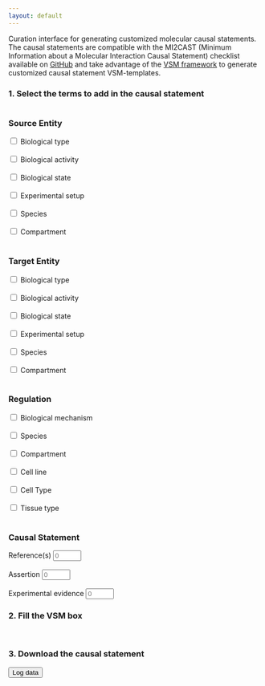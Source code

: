 ```yaml
---
layout: default
---
```


Curation interface for generating customized molecular causal statements. The causal statements are compatible with the MI2CAST (Minimum Information about a Molecular Interaction Causal Statement) checklist available on [GitHub](https://github.com/vtoure/MI2CAST) and take advantage of the [VSM framework](https://github.com/vsmjs/) to generate customized causal statement VSM-templates.


### 1. Select the terms to add in the causal statement

<script src="https://unpkg.com/vsm-dictionary-bioportal@1.1.0/dist/vsm-dictionary-bioportal.min.js"></script>
<script src="https://unpkg.com/vsm-dictionary-cacher@1.2.0/dist/vsm-dictionary-cacher.min.js"></script>
<script src="https://unpkg.com/vsm-box@0.3.1/dist/vsm-box.standalone.min.js"></script>
<script type="text/javascript" src="https://code.jquery.com/jquery-1.7.1.min.js"></script>

<script>

  var vsmbox;      // The <vsm-box> HTML-element.
  var panelState;  // An Object that represents the current values in web-page's template configuration panel.

  window.onload = function() {
    vsmbox = document.getElementById('vsm-box');
    ///vsmbox.sizes = { connFootDepth: 28, theConnsLevelHeight: 30 }; 
    
    makeAllRequestsHttps();  // To make VsmDictionaryBioportal's http-requests work on GitHub Pages.
    
    var VsmDictionaryBioPortalCached =
      VsmDictionaryCacher( VsmDictionaryBioPortal, { predictEmpties: false } );

    vsmbox.vsmDictionary = new VsmDictionaryBioPortalCached({
      apiKey: '5904481f-f6cb-4c71-94d8-3b775cf0f19e'
    });
    //vsmbox.vsmDictionary.bioPortalDefaultPageSize = 20;
    
    vsmbox.addEventListener('change',      onVsmBoxChange);  // Captures user-generated changes.
    vsmbox.addEventListener('change-init', onVsmBoxChange);  // Captures the change of placing a new template.

    fillVsmBox();
  }


  function makeAllRequestsHttps() {
    var meta = document.createElement('meta');
    meta.httpEquiv = "Content-Security-Policy";
    meta.content = "upgrade-insecure-requests";
    document.getElementsByTagName('head')[0].appendChild(meta);
  }



  /**
   * Initial panelState
   *
   */
  function computePanelState() {
    panelState = {
      sourceType: false,
      sourceActivity: false,
      sourceState: [
      ],
      sourceExperiment: false,
      sourceSpecies: false,
      sourceCompartment: false,
      targetType: false,
      targetActivity: false,
      targetState: [
      ],
      targetExperiment,
      targetSpecies,
      targetCompartment,
      regulationMechanism: false,
      regulationSpecies: false,
      regulationCompartment: false,
      regulationCellLine: false,
      regulationCellType: false,
      regulationTissue: false,
      reference: 0,
      assertion: 0,
      experimentalEvidence: 0
    };
  }


  /**
   * A collection of all the VSM-term Objects that we will use.
   */
  
  const Entity = {};

  const Regulation = {
    queryOptions: { filter: { dictID: [ 'http://data.bioontology.org/ontologies/MI' ] }}
  };

  const IsAType = {
    str: 'is a', classID: null, instID: null
  };
  const Type = {
    queryOptions: { filter: { dictID: [ 'http://data.bioontology.org/ontologies/MI' ] }}
  };

  const HasActivity = {
    str: 'has activity', classID: null, instID: null
   };
  const Activity = {
    queryOptions: { filter: { dictID: [ 'http://data.bioontology.org/ontologies/GO' ] }}
  };

  const HasState = {
    str: 'has state', classID: null, instID: null
  };
  const Modification = {
    queryOptions: { filter: { dictID: [ 'http://data.bioontology.org/ontologies/PSIMOD' ] }}
  };

  const OfResidue = {
    str: 'of', classID: null, instID: null
  };
  const Residue = {
    queryOptions: { filter: { dictID: [ 'http://data.bioontology.org/ontologies/AMINO-ACID' ] }},
    editWidth: 50
  };

  const AtPosition = {
    str: 'at', classID: null, instID: null
  };
  const Position = {
    type: 'EL', editWidth: 26
  };

  const HasSetup = {
    str: 'has setup', classID: null, instID: null
  };
  const Experiment = {
    queryOptions: { filter: { dictID: [ 'http://data.bioontology.org/ontologies/ECO' ] }}
  };

  const PartOfSpecies = {
    str: 'is part of', classID: null, instID: null
  };
  const Species = {
    queryOptions: { filter: { dictID: [ 'http://data.bioontology.org/ontologies/NCBITAXON' ] }}
  };

  const PartOfCompartment = {
     str: 'part of', classID: null, instID: null
  };
  const Compartment = {
    queryOptions: { filter: { dictID: [ 'http://data.bioontology.org/ontologies/GO' ] }}
  };

  const HasMechanism = {
    str: 'has mechanism', classID: null, instID: null
  };
  const Mechanism = {
     queryOptions: { filter: { dictID: [ 'http://data.bioontology.org/ontologies/MI' ] }}
  };

  const PartOfTissue = {
    str: 'part of', classID: null, instID: null
  };
  const Tissue = {
    queryOptions: { filter: { dictID: [ 'http://data.bioontology.org/ontologies/UBERON' ] }}
  };

  const PartOfCellType = {
    str: 'part of', classID: null, instID: null
  };
  const CellType = {
    queryOptions: { filter: { dictID: [
      'http://data.bioontology.org/ontologies/CL' ,
      'http://data.bioontology.org/ontologies/PO',
      'http://data.bioontology.org/ontologies/FAO' ] }}
  };

  const PartOfCellLine = {
    str: 'part of', classID: null, instID: null
  };
  const CellLine = {
     queryOptions: { filter: { dictID: [ 'http://data.bioontology.org/ontologies/BTO' ] }}
  };

  const HasReference = {
    str: 'has reference', classID: null, instID: null
  };
  const Reference = {
  };

  const AssessedByAssertion = {
    str: 'is assessed by', classID: null, instID: null
  };
  const Assertion = {
    queryOptions: {filter: { dictID: [ 'http://data.bioontology.org/ontologies/ECO' ] }}
  };

  const ShownInExperimentalEvidence = {
    str: 'is shown in', classID: null, instID: null
  };
  const ExperimentalEvidence = {
    queryOptions: {filter: { dictID: [ 'http://data.bioontology.org/ontologies/ECO' ] }}
  };




  /**
   * Creates a augmented copy of any of the above vsm-term objects:
   * adds a `tag` and a `placeholder` property.
   */
  function X(obj, tag, placeholder) {
    var obj = clone(obj);
    if (tag)  obj.tag = tag;
    if (placeholder)  obj.placeholder = placeholder;
    return obj;
  }



  /**
   * The minimal template from which we will start each time, and add extra fragments to.
   */
  var vsmRoot = {
    terms: [
      X(Entity,     'source'),
      X(Regulation, 'regulation'),
      X(Entity,     'target'),
    ],
    conns: [ { type: 'T', pos: [ 0, 1, 2 ] } ]
  };



  /**
   * The order of these tag-names determine where vsm-fragments will be inserted.
   */
  tagOrder = [
    'source',
    'sourceType',
    'sourceActivity',
    'sourceStateMod',
    'sourceStateModRes',
    'sourceStateModPos',
    'sourceExperiment',
    'sourceSpecies',
    'sourceCompartment',
    'regulation',
    'target',
    'targetType',
    'targetActivity',
    'targetStateMod',
    'targetStateModRes',
    'targetStateModPos',
    'targetExperiment',
    'targetSpecies',
    'targetCompartment',
    'regulationMechanism',
    'regulationSpecies',
    'regulationTissue',
    'regulationCellType',
    'regulationCellLine',
    'regulationCompartment',
    'reference',
    'assertion',
    'experimentalEvidence',
  ];


  const TagIndexDelimiter = '__';  // Will result in tags like reference__1, etc.



  /**
   * `insertionTasks` is an array of insertions tasks that can be executed. Each task
   * defines the condition for, and where at, to insert a certain vsm-fragment.
   * 
   * The insertions will be made consecutively, starting from the minimal `vsmRoot` template.
   *
   * Each insertion will either happen, or not happen, or happen multiple times,
   * depending on the corresponding property in the current `panelState`.
   * 
   * Format of each task:
   *   { panelCondition: '<which property (true|false|Array) to look for in `panelState`>',
   *     findTag: '<which tag to insert at, in the vsm-sentence>',
   *     insertFrag: { <what structure will be inserted, connected the vsm-term with that tag > }
   *   }
   *
   * One of the terms in `insertFrag` must refer to a term that already is present in `vsmSent`,
   * and is represented by just `0` instead of a vsm-term object.
   * [[For now this is just assumed to be the first term in `insertFrag`.]]
   * 
   * Instead of `insertFrag`, the task can an `insertVariants` object,
   * with as keys: the possible String values in the `panelState...` array,
   * and as values: corresponding `insertFrag`-like objects.
   */
  var insertionTasks = [
    
    // --- SOURCE ENTITY extensions ---
    
    { panelCondition: 'sourceType',
      findTag: 'source',
      insertFrag:
        { terms: [ 0, IsAType, X(Type, 'sourceType', 'type') ],
          conns: [ { type: 'T', pos: [ 0, 1, 2 ] } ]
        }
    },

    { panelCondition: 'sourceActivity',
      findTag: 'source',
      insertFrag:
        { terms: [ 0, HasActivity, X(Activity, 'sourceActivity', 'activity') ],
          conns: [ { type: 'T', pos: [ 0, 1, 2 ] } ]
        }
    },

    { panelCondition: 'sourceState',
      findTag: 'source',
      insertVariants: {
        'mod':
          { terms: [ 0, HasState, X(Modification, 'sourceStateMod', 'modification') ],
            conns: [ { type: 'T', pos: [ 0, 1, 2 ] } ]
          },
        'modres':
          { terms: [ 0,
              HasState, X(Modification, 'sourceStateMod', 'modification'),
              OfResidue, X(Residue, 'sourceStateModRes', 'residue')
            ],
            conns: [
              { type: 'T', pos: [ 0, 1, 2 ] },
              { type: 'T', pos: [ 2, 3, 4 ] }
            ]
          },
        'modpos':
          { terms: [ 0,
              HasState, X(Modification, 'sourceStateMod', 'modification'),
              AtPosition, X(Position, 'sourceStateModPos', 'position')
            ],
            conns: [
              { type: 'T', pos: [ 0, 1, 2 ] },
              { type: 'T', pos: [ 2, 3, 4 ] }
            ]
          },
        'modrespos':
          { terms: [ 0,
              HasState, X(Modification, 'sourceStateMod', 'modification'),
              OfResidue, X(Residue, 'sourceStateModRes', 'residue'),
              AtPosition, X(Position, 'sourceStateModPos', 'position')
            ],
            conns: [
              { type: 'T', pos: [ 0, 1, 2 ] },
              { type: 'T', pos: [ 2, 3, 4 ] },
              { type: 'T', pos: [ 2, 5, 6 ] }
            ]
          }       
      }
    },

    { panelCondition: 'sourceExperiment',
      findTag: 'source',
      insertFrag:
        { terms: [ 0, HasSetup, X(Experiment, 'sourceExperiment', 'experiment') ],
          conns: [ { type: 'T', pos: [ 0, 1, 2 ] } ]
        }
    },

    { panelCondition: 'sourceSpecies',
      findTag: 'source',
      insertFrag:
        { terms: [ 0, PartOfSpecies, X(Species, 'sourceSpecies', 'species') ],
          conns: [ { type: 'T', pos: [ 0, 1, 2 ] } ]
        }
    },

    { panelCondition: 'sourceCompartment',
      findTag: 'source',
      insertFrag:
        { terms: [ 0, PartOfCompartment, X(Compartment, 'sourceCompartment', 'compartment') ],
          conns: [ { type: 'T', pos: [ 0, 1, 2 ] } ]
        }
    },



    // --- TARGET ENTITY extensions ---
    
    { panelCondition: 'targetType',
      findTag: 'target',
      insertFrag:
        { terms: [ 0, IsAType, X(Type, 'targetType', 'type') ],
          conns: [ { type: 'T', pos: [ 0, 1, 2 ] } ]
        }
    },

    { panelCondition: 'targetActivity',
      findTag: 'target',
      insertFrag:
        { terms: [ 0, HasActivity, X(Activity, 'targetActivity', 'activity') ],
          conns: [ { type: 'T', pos: [ 0, 1, 2 ] } ]
        }
    },

    { panelCondition: 'targetState',
      findTag: 'target',
      insertVariants: {
        'mod':
          { terms: [ 0, HasState, X(Modification, 'targetStateMod', 'modification') ],
            conns: [ { type: 'T', pos: [ 0, 1, 2 ] } ]
          },
        'modres':
          { terms: [ 0,
              HasState, X(Modification, 'targetStateMod', 'modification'),
              OfResidue, X(Residue, 'targetStateModRes', 'residue')
            ],
            conns: [
              { type: 'T', pos: [ 0, 1, 2 ] },
              { type: 'T', pos: [ 2, 3, 4 ] }
            ]
          },
        'modpos':
          { terms: [ 0,
              HasState, X(Modification, 'targetStateMod', 'modification'),
              AtPosition, X(Position, 'targetStateModPos', 'position')
            ],
            conns: [
              { type: 'T', pos: [ 0, 1, 2 ] },
              { type: 'T', pos: [ 2, 3, 4 ] }
            ]
          },
        'modrespos':
          { terms: [ 0,
              HasState, X(Modification, 'targetStateMod', 'modification'),
              OfResidue, X(Residue, 'targetStateModRes', 'residue'),
              AtPosition, X(Position, 'targetStateModPos', 'position')
            ],
            conns: [
              { type: 'T', pos: [ 0, 1, 2 ] },
              { type: 'T', pos: [ 2, 3, 4 ] },
              { type: 'T', pos: [ 2, 5, 6 ] }
            ]
          }       
      }
    },

    { panelCondition: 'targetExperiment',
      findTag: 'target',
      insertFrag:
        { terms: [ 0, HasSetup, X(Experiment, 'targetExperiment', 'experiment') ],
          conns: [ { type: 'T', pos: [ 0, 1, 2 ] } ]
        }
    },

    { panelCondition: 'targetSpecies',
      findTag: 'target',
      insertFrag:
        { terms: [ 0, PartOfSpecies, X(Species, 'targetSpecies', 'species') ],
          conns: [ { type: 'T', pos: [ 0, 1, 2 ] } ]
        }
    },

    { panelCondition: 'targetCompartment',
      findTag: 'target',
      insertFrag:
        { terms: [ 0, PartOfCompartment, X(Compartment, 'targetCompartment', 'compartment') ],
          conns: [ { type: 'T', pos: [ 0, 1, 2 ] } ]
        }
    },



    // --- REGULATION extensions ---
    
    { panelCondition: 'regulationMechanism',
      findTag: 'regulation',
      insertFrag:
        { terms: [ 0, HasMechanism, X(Mechanism, 'regulationMechanism', 'mechanism') ],
          conns: [ { type: 'T', pos: [ 0, 1, 2 ] } ]
        }
    },
    
    { panelCondition: 'regulationSpecies',
      findTag: 'regulation',
      insertFrag:
        { terms: [ 0, PartOfSpecies, X(Species, 'regulationSpecies', 'species') ],
          conns: [ { type: 'T', pos: [ 0, 1, 2 ] } ]
        }
    },
    
    { panelCondition: 'regulationTissue',
      findTag: 'regulation',
      insertFrag:
        { terms: [ 0, PartOfTissue, X(Tissue, 'regulationTissue', 'tissue') ],
          conns: [ { type: 'T', pos: [ 0, 1, 2 ] } ]
        }
    },
    
    { panelCondition: 'regulationCellType',
      findTag: 'regulation',
      insertFrag:
        { terms: [ 0, PartOfCellType, X(CellType, 'regulationCellType', 'cell type') ],
          conns: [ { type: 'T', pos: [ 0, 1, 2 ] } ]
        }
    },
    
    { panelCondition: 'regulationCellLine',
      findTag: 'regulation',
      insertFrag:
        { terms: [ 0, PartOfCellLine, X(CellLine, 'regulationCellLine', 'cell line') ],
          conns: [ { type: 'T', pos: [ 0, 1, 2 ] } ]
        }
    },
    
    { panelCondition: 'regulationCompartment',
      findTag: 'regulation',
      insertFrag:
        { terms: [ 0, PartOfCompartment, X(Compartment, 'regulationCompartment', 'compartment') ],
          conns: [ { type: 'T', pos: [ 0, 1, 2 ] } ]
        }
    },



    // --- REGULATION extensions part 2 ---
    
    { panelCondition: 'reference',
      findTag: 'regulation',
      insertFrag:
        { terms: [ 0, HasReference, X(Reference, 'reference', 'reference') ],
          conns: [ { type: 'T', pos: [ 0, 1, 2 ] } ]
        }
    },

    { panelCondition: 'assertion',
      findTag: 'regulation',
      insertFrag:
        { terms: [ 0, AssessedByAssertion, X(Assertion, 'assertion', 'assertion') ],
          conns: [ { type: 'T', pos: [ 0, 1, 2 ] } ]
        }
    },

    { panelCondition: 'experimentalEvidence',
      findTag: 'regulation',
      insertFrag:
        { terms: [ 0, ShownInExperimentalEvidence, X(ExperimentalEvidence, 'experimentalEvidence', 'exp. evidence') ],
          conns: [ { type: 'T', pos: [ 0, 1, 2 ] } ]
        }
    },
    
  ];


  function fillVsmBox(){
    computePanelState();
    
    vsmSent = clone(vsmRoot);
    insertionTasks.forEach(doInsertionTask);
    vsmbox.initialValue = vsmSent;
  }

  function doInsertionTask(task) {
    var state = panelState[task.panelCondition];
    
    if (state === true)  insertFrag(task.findTag,  task.insertFrag,  '',  task.panelCondition);

    else if (state && state.length) {  // ==If it is an array.
      for (var i = 0;  i < state.length;  i++) {
        var frag = task.insertVariants[state[i]];
        insertFrag(task.findTag,  frag,  TagIndexDelimiter + i,  i + ': ' + state[i]);
      }
    }

    else if (state && typeof(state) == 'number') {
      for (var i = 0;  i < state;  i++) {
        insertFrag(task.findTag,  task.insertFrag,  TagIndexDelimiter + i,  task.panelCondition + ' ' + i);
      }
    }
  }



  /**
   * + Arg. `tagExt`:
   *     For arrays in `panelState`, the same tag-name should not be inserted
   *     multiple times. We prevent this by adding `tagExt` (=array index) to
   *     each tag that occurs in `frag`.
   * + Arg. `str`: is just for logging.
   */
  function insertFrag(findTag, frag, tagExt, str) {
    ///log('attaching to ' + findTag + ': ' + str);
    
    // Clone: ensures that changes to what we insert, won't pollute the original `frag`-Object.
    frag = clone(frag);
    
    // Determine where to attach vsm-`frag`'s head-term (=for now just term 0) to.
    var findTagPos = vsmSent.terms.findIndex(term => term.tag == findTag);
    if (findTagPos < 0)  return;  // Can't insert if findTag isn't present in vsmSent.
    
    // Determine where to insert `frag`'s terms-after-its-head.
    var insertTailPos = whereToInsertFragTail(frag);
    
    // If in array-mode (tagExt!=''), add an index to any inserted tags.
    frag.terms.forEach(term => {
      if (term.tag)  term.tag = term.tag + tagExt;
    });

    // Insert `frag`'s terms. Exclude the 1st term (by default, for now).
    var preInsert  = vsmSent.terms.slice(0, insertTailPos);
    var insert     = frag.terms.slice(1, frag.terms.length);
    var postInsert = vsmSent.terms.slice(insertTailPos, vsmSent.terms.length);
    vsmSent.terms = preInsert.concat(insert).concat(postInsert);
    
    // Shift `vsmSent`'s existing connectors accordingly.
    var shift = insert.length;
    vsmSent.conns.forEach(conn => {
      conn.pos = conn.pos.map(pos => pos < insertTailPos ? pos : pos + shift);
    });
    
    // Add `frag`'s connectors, shifted accordingly.
    frag.conns.forEach(conn => {
      conn.pos = conn.pos.map(pos => pos == 0 ? findTagPos : pos + insertTailPos - 1);
      vsmSent.conns.push(conn);
    });
  }



  /**
   * Scans the current `vsmSent`'s term-tags, and determines the position
   * where the terms behind `frag`'s 'head' (term===0) should be inserted,
   * E.g.:
   *   + 'sourceType'-related terms should go right after 'source'.
   *   + 'reference'-related terms should go not only after 'regulation',
   *      but also after 'target', and also after e.g. 'reference__1'.
   */
  function whereToInsertFragTail(frag) {
    // Currently, frag's head is always term nr. 0. So we can just search for
    // the first tag found in frag's terms, to determine where to insert the frag's tail.
    fragTag = '';
    for (var i = 0;  i< frag.terms.length; i++) {
      var tag = frag.terms[i].tag;
      if (tag)  { fragTag = tag;  break; }
    }
    
    // Get a list of all tags that should go before it. (This list includes the tag itself too).
    i = (tagOrder.indexOf(fragTag) + 1) || tagOrder.length;
    var tagsBefore = tagOrder.slice(0, i);
    
    // In the current `vsmSent`, find the position of the last term that has any of those tags.
    // Take into account that some tags can have an appended array-index.
    var insertPos = 0;
    vsmSent.terms.forEach((term, i) => {
      if (!term.tag)  return;
      tag = term.tag.split(TagIndexDelimiter)[0];
      if (tagsBefore.includes(tag))  insertPos = i;
    });

    ///log('tag: ' + fragTag + ', before: ' + tagsBefore + ', insertPos: ' + (insertPos + 1));
    return insertPos + 1;
  }



  function clone(obj) {
    return JSON.parse(JSON.stringify(obj));
  }


  function log(s) {
    console.log(s);
  }




  // --- CODE TO EXTRACT VALUES FILLED OUT IN THE TEMPLATE ---

  /**
   * This function gets called when the content of the vsm-box changes,
   * so also when the user fills in a field.
   * It makes that `vsmSentInBox` always contains the latest data,
   * and it is from this that `extractData()` extracts what it needs.
   */
  function onVsmBoxChange(event) {
    vsmSentInBox = event.detail[0];  // See the <vsm-box> project's "index-prod-standalone.html" example.
  }


  /**
   * This can be called to retrieve what the user has filled out in the
   * template's empty fields.
   * Returns an object with as properties: the tags that are used in the
   * template (as instructed by `panelState`), and as values: 
   * either `null` if the field is not filled in,
   * or an object with the filled in string as `str`, and the filled in
   * classID as `id` (the latter only present if it is not a  literal VSM-term).
   * For Array-based tags (e.g. 'abcd__2'), it returns an array of such values.
   * E.g.:
   *   { tag1: { str: 'AKT1',  id: 'AB:0012' },
   *     tag2: { str: '25' },
   *     tag3: null,
   *     tag4: [
   *       null,
   *       { str: 'phosphorylated',  id: 'ST:0034' }
   *     ],
   *     ...
   *   }
   */
  function extractData() {
    return vsmSentInBox.terms.reduce((o, term) => {
      if (term.tag) {
        var val =
          !term.str ? null :
          term.classID === undefined ? { str: term.str } :
          { str: term.str, id: term.classID };
        
        var a = term.tag.split(TagIndexDelimiter);
        if (a.length == 1) {  // Normal tag.
          o[term.tag] = val;
        }
        else {                // Array-based tag.
          var tag = a[0];
          var nr = ~~a[1];
          o[tag] = o[tag] || [];
          o[tag][nr] = val;
        }
      }
      return o;
    }, {});
  }
  
  /* Creation and removal of biological state checkboxes */
  function createRemoveState(checkBox, divTagListStates, currentState) {
    //Get the number of biological states in current list of source or target states (divTagListStates) 
    var count = parseInt(($('#' + currentState.id).parent().children().size())); 

  	if($('#' + checkBox.id).is(':checked')){ 
      //Add a select option to annotate the biological state type: mod, modpos, modres, modposres
  	  count = count + 1;
      //remove last character which correspond to the number of the biological state
  	  nameCheckbox = checkBox.id.substring(0, checkBox.id.length-1);
      //id of biological state without the number of the biological state
      idState = currentState.id.substring(0, currentState.id.length-1); 

      //Create select options:
      if ($('#' + currentState.id).has('select').length == 0){ 
        $('#' + currentState.id+':last').find('br').remove();
        var options = 
         "<select id = select" + checkBox.id + " onchange = 'updatePanelState(this)'> " + 
  	     "<option style='display:none'></option> " +
  	     "<option value='mod'>mod</option> " +
  	     "<option value='modres'>mod+res</option> " + 
  	     "<option value='modpos'>mod+pos</option> " +
  	     "<option value='modrespos'>mod+res+pos</option> "+
  	     "</select> <br> <br> ";
          $('#' + currentState.id).append(options);
        }

  	  //Create new checkbox for possible new biological state that can be checked then annotated.
  	  var newState = 
  	   "<div id='"+ idState + count + "'> " +
  	   "<input type='checkbox' id='" + nameCheckbox + count + "' name='" + checkBox.name + "' onchange='createRemoveState(this," + divTagListStates.id + ", " + idState + count +")' > " +
  	   "<label for='" + nameCheckbox + count + "' >" + checkBox.name + " </label> <br> <br> " +
  	   "</div> ";
  	  $('#' + divTagListStates.id).append(newState);

  	  //Disable previous checkboxes to avoid identifier issues when checkboxes are removed. 
  	  for(i = 1; i < parseInt(($('#'+ divTagListStates.id).children().size()))-1; i ++){
      	document.getElementById(checkBox.id.substring(0, checkBox.id.length-1)+i).disabled = true;
      }
  	}
  	else{ //unchecking a checkbox removes the following checkbox and the current checkbox's "select"
      
      //Enable the second preceding checkbox to be clickable again
  	  if((count-2) !== 0){
  	  	document.getElementById(checkBox.id.substring(0, checkBox.id.length-1)+(count-2)).removeAttribute('disabled');
  	   }
       //Update the 'sourceState' or 'targetState' array in 'panelState' to remove the selected option in the checkbox
       updatePanelState(checkBox);
       $('#' + currentState.id+':last').find('select').remove(); //remove 'select' options
  	  $('#' + divTagListStates.id).children().last().remove(); //remove last label of checkbox
    }
  }
  
  
  function updatePanelState(element){
    if(element.type == 'checkbox'){ 
      if($('#' + element.id).is(':checked')){
        //when a checkbox is checked, update the state of the corresponding key in the panel to 'true'
        panelState[element.id] = true;
      }
      else{
         //Check case where a biological state checkbox is unchecked
         if(element.id.substring(0, element.id.length-1) == 'sourceState' || element.id.substring(0, element.id.length-1) == 'targetState'){
           if($(element).parent().find('option:selected')[0].value != ""){ //an option has been selected: mod || modpos || modres || modposres
             state = element.id.substring(0, element.id.length-1); //'sourceState' or 'targetState'
             //Get the value to remove from the 'select' option 
             valueToRemove = $(element).parent().find('option:selected')[0].value;
             indexValueToRemove = panelState[state].indexOf(valueToRemove);
             panelState[state].splice(panelState[state].indexOf(valueToRemove),1);
            }
          }
          else{
            //when a checkbox is unchecked, update the state of the corresponding key in the panel to 'false'
            panelState[element.id] = false;
          }
      }
    }
    else if(element.type == 'select-one'){
       //when the type of metadata about a biological state is selected AND if the checkbox of the biological state is checked, add the type to the corresponding key in the panel.
       stateCheckbox = $(element).parent().find('input:checkbox')[0];
       panelState[stateCheckbox.id.substring(0, stateCheckbox.id.length-1)].push(element.options[element.selectedIndex].value) ;
       document.getElementById(element.id).disabled = true;
    }
    else if(element.type == 'number'){
       panelState[element.id] = parseInt(element.value);
    }

    vsmSent = clone(vsmRoot);
    insertionTasks.forEach(doInsertionTask);
    vsmbox.initialValue = vsmSent;
  }

</script>

  <div class="row">
  <div class="column">
    <h3> Source Entity </h3>
    <input type="checkbox" id="sourceType" onchange='updatePanelState(this);' /> Biological type <br> <br>
    <input type="checkbox" id="sourceActivity" onchange='updatePanelState(this);' /> Biological activity <br> <br>
    <div id="divSourceStates">
      <div id="divSourceState1">
  	    <input type="checkbox" name="Biological state" id="sourceState1" onchange='createRemoveState(this,divSourceStates, divSourceState1);' />
  	    <label for="sourceState1">Biological state  </label> <br> <br>
	    </div>
    </div>
    <input type="checkbox" id="sourceExperiment" onchange='updatePanelState(this);' /> Experimental setup <br> <br>
    <input type="checkbox" id="sourceSpecies" onchange='updatePanelState(this);' /> Species <br> <br>
    <input type="checkbox" id="sourceCompartment" onchange='updatePanelState(this);' /> Compartment <br> <br>
  </div>
  
  <div class="column">
    <h3> Target Entity </h3>
    <input type="checkbox" id="targetType" onchange='updatePanelState(this);' /> Biological type <br> <br>
    <input type="checkbox" id="targetActivity" onchange='updatePanelState(this);' /> Biological activity <br> <br>
    <div id="divTargetStates">
      <div id="divTargetState1">
        <input type="checkbox" name="Biological state" id="targetState1" onchange='createRemoveState(this,divTargetStates, divTargetState1);' />
        <label for="targetState1">Biological state </label> <br> <br>
      </div>
    </div>
    <input type="checkbox" id="targetExperiment" onchange='updatePanelState(this);' /> Experimental setup <br> <br>
    <input type="checkbox" id="targetSpecies" onchange='updatePanelState(this);' /> Species <br> <br>
    <input type="checkbox" id="targetCompartment" onchange='updatePanelState(this);' /> Compartment <br> <br>
  </div>
  
  <div class="column">
    <h3> Regulation</h3>
    <input type="checkbox" id="regulationMechanism" onchange='updatePanelState(this);' /> Biological mechanism <br> <br>
    <input type="checkbox" id="regulationSpecies" onchange='updatePanelState(this);' /> Species <br> <br>
    <input type="checkbox" id="regulationCompartment" onchange='updatePanelState(this);' /> Compartment <br> <br>
    <input type="checkbox" id="regulationCellLine" onchange='updatePanelState(this);' /> Cell line <br> <br>
    <input type="checkbox" id="regulationCellType" onchange='updatePanelState(this);' /> Cell Type <br> <br>
    <input type="checkbox" id="regulationTissue" onchange='updatePanelState(this);' /> Tissue type <br> <br>
  </div>
  
  <div class="column">
    <h3> Causal Statement</h3>
    Reference(s)
    <input type="number" id="reference" min="0" max="10" placeholder="0" onchange='updatePanelState(this);' /> <br> <br>
    Assertion
    <input type="number" id="assertion"  min="0" max="10" placeholder="0" onchange='updatePanelState(this);' /> <br> <br>
    Experimental evidence 
    <input type="number" id="experimentalEvidence" min="0" max="10" placeholder="0" onchange='updatePanelState(this);' />
  </div>
</div> 

### 2. Fill the VSM box
<vsm-box id="vsm-box"></vsm-box>
<br>

### 3. Download the causal statement
<button onclick="log(extractData());">Log data</button>
